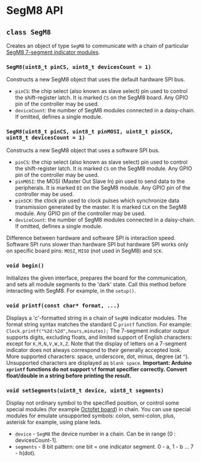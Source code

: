# SegM8 API

## `class SegM8`

Creates an object of type `SegM8` to communicate with a chain of particular [SegM8 7-segment indicator modules](https://my.amperka.com/modules/SegM8).

### `SegM8(uint8_t pinCS, uint8_t devicesCount = 1)`

Constructs a new SegM8 object that uses the default hardware SPI bus.

- `pinCS`: the chip select (also known as slave select) pin used to control the shift-register latch. It is marked `CS` on the SegM8 board. Any GPIO pin of the controller may be used.
- `deviceCount`: the number of SegM8 modules connected in a daisy-chain. If omitted, defines a single module.

### `SegM8(uint8_t pinCS, uint8_t pinMOSI, uint8_t pinSCK, uint8_t devicesCount = 1)`

Constructs a new SegM8 object that uses a software SPI bus.

- `pinCS`: the chip select (also known as slave select) pin used to control the shift-register latch. It is marked `CS` on the SegM8 module. Any GPIO pin of the controller may be used.
- `pinMOSI`: the MOSI (Master Out Slave In) pin used to send data to the peripherals. It is marked `DI` on the SegM8 module. Any GPIO pin of the controller may be used.
- `pinSCK`: the clock pin used to clock pulses which synchronize data transmission generated by the master. It is marked `CLK` on the SegM8 module. Any GPIO pin of the controller may be used.
- `deviceCount`: the number of SegM8 modules connected in a daisy-chain. If omitted, defines a single module.

Difference between hardware and software SPI is interaction speed. Software SPI runs slower than hardware SPI but hardware SPI works only on specific board pins: `MOSI`, `MISO` (not used in SegM8) and `SCK`.

### `void begin()`

Initializes the given interface, prepares the board for the communication, and sets all module segments to the 'dark' state.
Call this method before interacting with SegM8. For example, in the `setup()`.

### `void printf(const char* format, ...)`

Displays a 'c'-formatted string in a chain of `SegM8` indicator modules. The format string syntax matches the standard C `printf` function. For example: `Clock.printf("%2d:%2d",hours,minutes);`
The 7-segment indicator output supports digits, excluding floats, and limited support of English characters: except for `K,M,N,V,W,X,Z`. Note that the display of letters on a 7-segment indicator does not always correspond to their generally accepted look.
More supported characters: space, underscore, dot, minus, degree (at `^`). Unsupported characters are displayed as `blank space`.
**Important: Arduino `xprintf` functions do not support `%f` format specifier correctly. Convert float/double in a string before printing the result.**

### `void setSegments(uint8_t device, uint8_t segments)`

Display not ordinary symbol to the specified position, or control some special modules (for example [Octofet board](https://my.amperka.com/modules/octofet)) in chain. You can use special modules for emulate unsupported symbols: colon, semi-colon, plus, asterisk for example, using plane leds.
- `device` - `SegM8` the device number in a chain. Can be in range [0 : devicesCount-1].
- `segments` - 8 bit pattern: one bit = one indicator segment. 0 - a, 1 - b ... 7 - h(dot).
